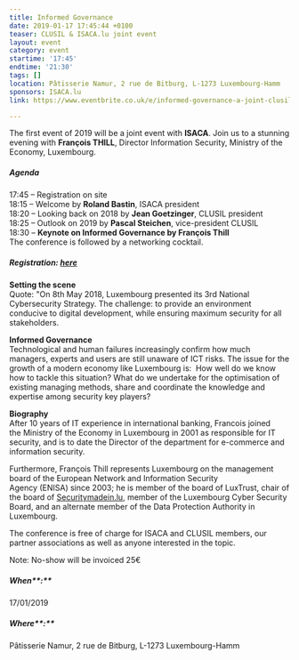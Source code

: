 ```yaml
---
title: Informed Governance
date: 2019-01-17 17:45:44 +0100
teaser: CLUSIL & ISACA.lu joint event
layout: event
category: event
startime: '17:45'
endtime: '21:30'
tags: []
location: Pâtisserie Namur, 2 rue de Bitburg, L-1273 Luxembourg-Hamm
sponsors: ISACA.lu
link: https://www.eventbrite.co.uk/e/informed-governance-a-joint-clusil-isaca-event-tickets-53472652142?mc_eid=%5BUNIQID%5D&mc_cid=81cbf68902

---
```

The first event of 2019 will be a joint event with **ISACA**. Join us to a stunning evening with **François THILL**, Director Information Security, Ministry of the Economy, Luxembourg.

##### Agenda

17:45 – Registration on site  
18:15 – Welcome by **Roland Bastin**, ISACA president  
18:20 – Looking back on 2018 by **Jean Goetzinger**, CLUSIL president  
18:25 – Outlook on 2019 by **Pascal Steichen**, vice-president CLUSIL  
18:30 – **Keynote on Informed Governance by François Thill**  
The conference is followed by a networking cocktail.

##### Registration: [here](https://www.eventbrite.co.uk/e/informed-governance-tickets-53472652142?mc_eid=%5BUNIQID%5D&mc_cid=81cbf68902)

**Setting the scene**  
Quote: "On 8th May 2018, Luxembourg presented its 3rd National Cybersecurity Strategy. The challenge: to provide an environment conducive to digital development, while ensuring maximum security for all stakeholders.

**Informed Governance**  
Technological and human failures increasingly confirm how much managers, experts and users are still unaware of ICT risks. The issue for the growth of a modern economy like Luxembourg is:  How well do we know how to tackle this situation? What do we undertake for the optimisation of existing managing methods, share and coordinate the knowledge and expertise among security key players?

**Biography**  
After 10 years of IT experience in international banking, Francois joined the Ministry of the Economy in Luxembourg in 2001 as responsible for IT security, and is to date the Director of the department for e-commerce and information security.

Furthermore, François Thill represents Luxembourg on the management board of the European Network and Information Security Agency (ENISA) since 2003; he is member of the board of LuxTrust, chair of the board of [Securitymadein.lu](https://securitymadein.lu/ "SecurityMadeIn.lu"), member of the Luxembourg Cyber Security Board, and an alternate member of the Data Protection Authority in Luxembourg.

The conference is free of charge for ISACA and CLUSIL members, our partner associations as well as anyone interested in the topic.

Note: No-show will be invoiced 25€

##### When**:**

17/01/2019

##### Where**:**

Pâtisserie Namur, 2 rue de Bitburg, L-1273 Luxembourg-Hamm
